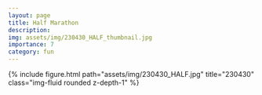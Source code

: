```yaml
---
layout: page
title: Half Marathon
description: 
img: assets/img/230430_HALF_thumbnail.jpg
importance: 7
category: fun
---
```


<div class="row mt-3">
    <!-- Image -->
    <div class="col-sm mt-3 mt-md-0">
        {% include figure.html path="assets/img/230430_HALF.jpg" title="230430" class="img-fluid rounded z-depth-1" %}
    </div>
</div>